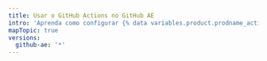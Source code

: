 ```yaml
---
title: Usar o GitHub Actions no GitHub AE
intro: 'Aprenda como configurar {% data variables.product.prodname_actions %} em {% data variables.product.prodname_ghe_managed %}.'
mapTopic: true
versions:
  github-ae: '*'
---
```


